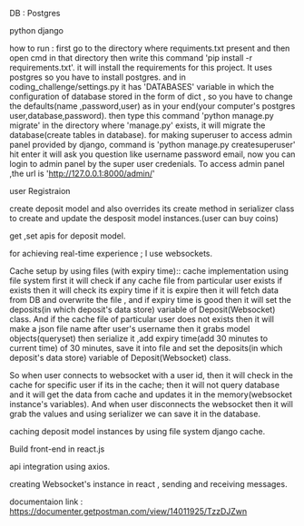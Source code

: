 DB : Postgres

python django

how to run : first go to the directory where requiments.txt present and then open cmd in that directory then write this command 'pip install -r requirements.txt'.
it will install the requirements for this project. It uses postgres so you have to install postgres. and in coding_challenge/settings.py it has 'DATABASES' variable in which
the configuration of database stored in the form of dict , so you have to change the defaults(name ,password,user) as in your end(your computer's postgres user,database,password).
then type this command 'python manage.py migrate' in the directory where 'manage.py' exists, it will migrate the database(create tables in database).
for making superuser to access admin panel provided by django, command is 'python manage.py createsuperuser' hit enter it will ask you question like username password email,
now you can login to admin panel by the super user credenials. To access admin panel ,the url is 'http://127.0.0.1:8000/admin/'

user Registraion 

create deposit model and also overrides its create method in serializer class to create and update the desposit model instances.(user can buy coins)  

get ,set apis for deposit model.

for achieving real-time experience ; I use websockets.

Cache setup by using files (with expiry time):: cache implementation using file system
first it will check if any cache file from particular user exists if exists
then it will check its expiry time if it is expire then it will fetch data from DB and 
overwrite the file , and if expiry time is good then it will set the deposits(in which deposit's data store) variable of Deposit(Websocket) class. And if the cache file of particular user does not exists then it will make a json file name after user's username then it grabs model objects(queryset) then serialize it ,add expiry time(add 30 minutes to current time) of 30 minutes, save it into file and set the deposits(in which deposit's data store) variable of Deposit(Websocket) class.


So when user connects to websocket with a user id, then it will check in the cache for specific user if its in the cache; then it will not query database and it will get the data from cache and updates it in the memory(websocket instance's variables). 
And when user disconnects the websocket then it will grab the values and using serializer we can save it in the database.

caching deposit model instances by using file system django cache.

Build front-end in react.js

api integration using axios.

creating Websocket's instance in react , sending and receiving messages.

documentaion link : https://documenter.getpostman.com/view/14011925/TzzDJZwn
